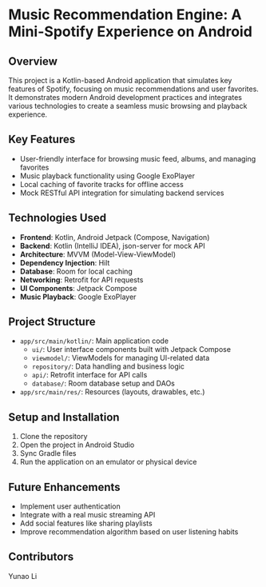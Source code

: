 # Music Recommendation Engine: A Mini-Spotify Experience on Android

## Overview
This project is a Kotlin-based Android application that simulates key features of Spotify, focusing on music recommendations and user favorites. It demonstrates modern Android development practices and integrates various technologies to create a seamless music browsing and playback experience.

## Key Features
- User-friendly interface for browsing music feed, albums, and managing favorites
- Music playback functionality using Google ExoPlayer
- Local caching of favorite tracks for offline access
- Mock RESTful API integration for simulating backend services

## Technologies Used
- **Frontend**: Kotlin, Android Jetpack (Compose, Navigation)
- **Backend**: Kotlin (IntelliJ IDEA), json-server for mock API
- **Architecture**: MVVM (Model-View-ViewModel)
- **Dependency Injection**: Hilt
- **Database**: Room for local caching
- **Networking**: Retrofit for API requests
- **UI Components**: Jetpack Compose
- **Music Playback**: Google ExoPlayer

## Project Structure
- `app/src/main/kotlin/`: Main application code
    - `ui/`: User interface components built with Jetpack Compose
    - `viewmodel/`: ViewModels for managing UI-related data
    - `repository/`: Data handling and business logic
    - `api/`: Retrofit interface for API calls
    - `database/`: Room database setup and DAOs
- `app/src/main/res/`: Resources (layouts, drawables, etc.)

## Setup and Installation
1. Clone the repository
2. Open the project in Android Studio
3. Sync Gradle files
4. Run the application on an emulator or physical device

## Future Enhancements
- Implement user authentication
- Integrate with a real music streaming API
- Add social features like sharing playlists
- Improve recommendation algorithm based on user listening habits

## Contributors
Yunao Li
